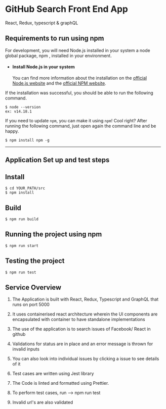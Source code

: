 # GitHub Search Front End App
React, Redux, typescript & graphQL

## Requirements to run using npm

For development, you will need Node.js installed in your system a node global package, npm , installed in your environment.
- #### Install Node.js in your system
   You can find more information about the installation on the [official Node.js website](https://nodejs.org/) and the [official NPM website](https://npmjs.org/).

If the installation was successful, you should be able to run the following command.

    $ node --version
    ex: v14.18.1

If you need to update `npm`, you can make it using `npm`! Cool right? After running the following command, just open again the command line and be happy.

    $ npm install npm -g
---

## Application Set up and test steps
## Install
    $ cd YOUR_PATH/src
    $ npm install

## Build
    $ npm run build

## Running the project using npm

    $ npm run start
## Testing the project
    $ npm run test

## Service Overview
1. The Application is built with React, Redux, Typescript and GraphQL that runs on port 5000

2. It uses containerised react architecture wherein the UI components are encapsulated with container to have standalone       implementations

3. The use of the application is to search issues of Facebook/ React in github

4. Validations for status are in place and an error message is thrown for invalid inputs

5. You can also look into individual issues by clicking a issue to see details of it

6. Test cases are written using Jest library

7. The Code is linted and formatted using Prettier.

8. To perform test cases, run --> npm run test

9. Invalid url's are also validated 